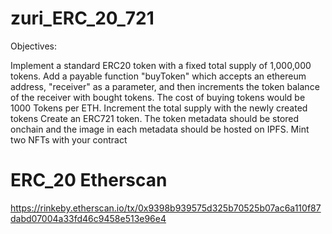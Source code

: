 # zuri_ERC_20_721

Objectives:

Implement a standard ERC20 token with a fixed total supply of 1,000,000 tokens. Add a payable function "buyToken" which accepts an ethereum address, "receiver" as a parameter, and then increments the token balance of the receiver with bought tokens.  The cost of buying tokens would be 1000 Tokens per ETH. Increment the total supply with the newly created tokens
Create an ERC721 token. The token metadata should be stored onchain and the image in each metadata should be hosted on IPFS. Mint two NFTs with your contract

# ERC_20 Etherscan
https://rinkeby.etherscan.io/tx/0x9398b939575d325b70525b07ac6a110f87dabd07004a33fd46c9458e513e96e4
